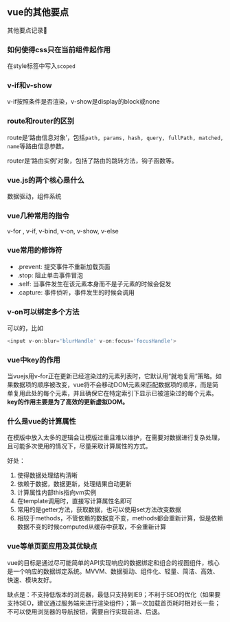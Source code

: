 ## vue的其他要点

其他要点记录📝

### 如何使得css只在当前组件起作用

在style标签中写入`scoped`

### v-if和v-show

v-if按照条件是否渲染，v-show是display的block或none

### route和router的区别

route是‘路由信息对象’，包括`path, params, hash, query, fullPath, matched, name`等路由信息参数。

router是‘路由实例’对象，包括了路由的跳转方法，钩子函数等。

### vue.js的两个核心是什么

数据驱动，组件系统

### vue几种常用的指令

v-for , v-if, v-bind, v-on, v-show, v-else

### vue常用的修饰符

- .prevent: 提交事件不重新加载页面
- .stop: 阻止单击事件冒泡
- .self: 当事件发生在该元素本身而不是子元素的时候会促发
- .capture: 事件侦听，事件发生的时候会调用

### v-on可以绑定多个方法

可以的，比如

```javascript
<input v-on:blur='blurHandle' v-on:focus='focusHandle'>
```

### vue中key的作用

当vuejs用v-for正在更新已经渲染过的元素列表时，它默认用“就地复用”策略。如果数据项的顺序被改变，vue将不会移动DOM元素来匹配数据项的顺序，而是简单复用此处的每个元素，并且确保它在特定索引下显示已被渲染过的每个元素。**key的作用主要是为了高效的更新虚拟DOM。**

### 什么是vue的计算属性

在模版中放入太多的逻辑会让模版过重且难以维护，在需要对数据进行复杂处理，且可能多次使用的情况下，尽量采取计算属性的方式。

好处：

1. 使得数据处理结构清晰
2. 依赖于数据，数据更新，处理结果自动更新
3. 计算属性内部this指向vm实例
4. 在template调用时，直接写计算属性名即可
5. 常用的是getter方法，获取数据，也可以使用set方法改变数据
6. 相较于methods，不管依赖的数据变不变，methods都会重新计算，但是依赖数据不变的时候computed从缓存中获取，不会重新计算

### vue等单页面应用及其优缺点

vue的目标是通过尽可能简单的API实现响应的数据绑定和组合的视图组件，核心是一个响应的数据绑定系统。MVVM、数据驱动、组件化、轻量、简洁、高效、快速、模块友好。

缺点是：不支持低版本的浏览器，最低只支持到IE9；不利于SEO的优化（如果要支持SEO，建议通过服务端来进行渲染组件）；第一次加载首页耗时相对长一些；不可以使用浏览器的导航按钮，需要自行实现前进、后退。

